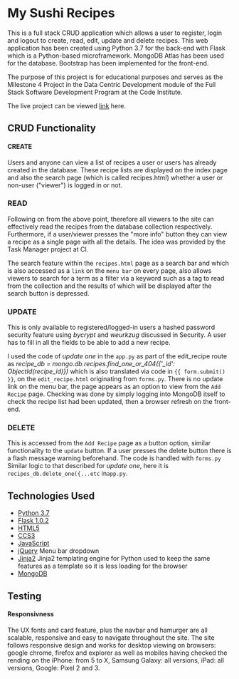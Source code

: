 # My Sushi Recipes

This is a full stack CRUD application which allows a user to register, login and logout to create, read, edit, update and delete recipes.
This web application has been created using Python 3.7 for the back-end with Flask which is a Python-based microframework. MongoDB Atlas has been used for the database. Bootstrap has been implemented for the front-end.

The purpose of this project is for educational purposes and serves as the Milestone 4 Project in the Data Centric Development module of the Full Stack Software Development Program at the Code Institute.

The live project can be viewed [link](https://www.google.com) here.

## CRUD Functionality

#### CREATE
Users and anyone can view a list of recipes a user or users has already created in the database. These recipe lists are displayed on the index page and also the search page (which is called recipes.html) whether a user or non-user ("viewer") is logged in or not.

### READ 
Following on from the above point, therefore all viewers to the site can effectively read the recipes from the database collection respectively. Furthermore, if a user/viewer presses the "more info" button they can view a recipe as a single page with all the details. The idea was provided by the Task Manager project at CI.

The search feature within the `recipes.html` page as a search bar and which is also accessed as a `link` on the `menu bar` on every page,  also allows viewers to search for a term as a filter via a keyword such as a tag to read from the collection and the results of which will be displayed after the search button is depressed.

### UPDATE 

This is only available to registered/logged-in users a hashed password security feature using *bycrypt* and *weurkzug* discussed in Security. A user has to fill in all the fields to be able to add a new recipe.

I used the code of *update one* in the `app.py` as part of the edit_recipe route as *recipe_db = mongo.db.recipes.find_one_or_404({'_id': ObjectId(recipe_id)})* which is also translated via code in `{{ form.submit() }}`,  on the `edit_recipe.html` originating from `forms.py`. There is no update link on the menu bar, the page appears as an option to view from the `Add Recipe` page. Checking was done by simply logging into MongoDB itself to check the recipe list had been updated, then a browser refresh on the front-end.

### DELETE 

This is accessed from the `Add Recipe` page as a button option, similar functionality to the `update` button. If a user presses the delete button there is a flash message warning beforehand. The code is handled with `forms.py` Similar logic to that described for *update one*, here it is `recipes_db.delete_one({...etc` in`app.py`. 

## Technologies Used
* [Python 3.7](https://www.python.org/download/releases/3.0/)
* [Flask 1.0.2](http://flask.pocoo.org/)
* [HTML5](https://en.wikipedia.org/wiki/HTML5)
* [CCS3](https://www.w3.org/Style/CSS/)
* [JavaScript](https://www.javascript.com/)
* [jQuery](https://jquery.com/) Menu bar dropdown
* [Jinja2](https://palljtsprojects.com/p/jinja/) Jinja2 templating engine for Python used to keep the same features as a template so it is less loading for the browser
* [MongoDB](https://www.mongodb.com/)

## Testing
#### Responsivness
The UX fonts and card feature, plus the navbar and hamurger are all scalable, responsive and easy to navigate throughout the site.
The site follows responsive design and works for desktop viewing on browsers: google chrome, firefox and explorer as well as mobiles having checked the rending on the iPhone: from 5 to X, Samsung Galaxy: all versions, iPad: all versions, Google: Pixel 2 and 3.


